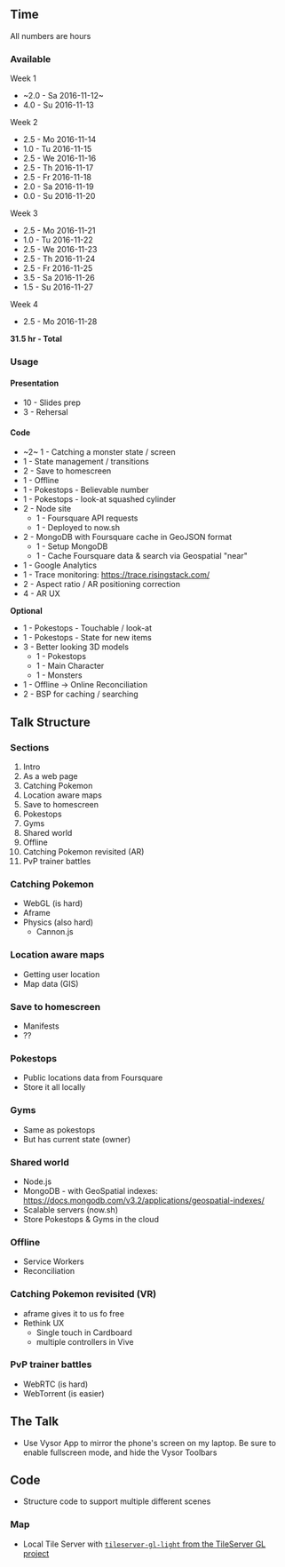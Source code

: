 ## Time

All numbers are hours

### Available

Week 1
- ~2.0 - Sa 2016-11-12~
- 4.0 - Su 2016-11-13

Week 2
- 2.5 - Mo 2016-11-14
- 1.0 - Tu 2016-11-15
- 2.5 - We 2016-11-16
- 2.5 - Th 2016-11-17
- 2.5 - Fr 2016-11-18
- 2.0 - Sa 2016-11-19
- 0.0 - Su 2016-11-20

Week 3
- 2.5 - Mo 2016-11-21
- 1.0 - Tu 2016-11-22
- 2.5 - We 2016-11-23
- 2.5 - Th 2016-11-24
- 2.5 - Fr 2016-11-25
- 3.5 - Sa 2016-11-26
- 1.5 - Su 2016-11-27

Week 4
- 2.5 - Mo 2016-11-28

**31.5 hr - Total**

### Usage

#### Presentation

- 10 - Slides prep
- 3 - Rehersal

#### Code

- ~2~ 1 - Catching a monster state / screen
- 1 - State management / transitions
- 2 - Save to homescreen
- 1 - Offline
- 1 - Pokestops - Believable number
- 1 - Pokestops - look-at squashed cylinder
- 2 - Node site
  - 1 - Foursquare API requests
  - 1 - Deployed to now.sh
- 2 - MongoDB with Foursquare cache in GeoJSON format
  - 1 - Setup MongoDB
  - 1 - Cache Foursquare data & search via Geospatial "near"
- 1 - Google Analytics
- 1 - Trace monitoring: https://trace.risingstack.com/
- 2 - Aspect ratio / AR positioning correction
- 4 - AR UX

**Optional**

- 1 - Pokestops - Touchable / look-at
- 1 - Pokestops - State for new items
- 3 - Better looking 3D models
  - 1 - Pokestops
  - 1 - Main Character
  - 1 - Monsters
- 1 - Offline -> Online Reconciliation
- 2 - BSP for caching / searching

## Talk Structure

### Sections

1. Intro
1. As a web page
1. Catching Pokemon
1. Location aware maps
1. Save to homescreen
1. Pokestops
1. Gyms
1. Shared world
1. Offline
1. Catching Pokemon revisited (AR)
1. PvP trainer battles

### Catching Pokemon

* WebGL (is hard)
* Aframe
* Physics (also hard)
  * Cannon.js

### Location aware maps

* Getting user location
* Map data (GIS)

### Save to homescreen

* Manifests
* ??

### Pokestops

* Public locations data from Foursquare
* Store it all locally

### Gyms

* Same as pokestops
* But has current state (owner)

### Shared world

* Node.js
* MongoDB - with GeoSpatial indexes: https://docs.mongodb.com/v3.2/applications/geospatial-indexes/
* Scalable servers (now.sh)
* Store Pokestops & Gyms in the cloud

### Offline

* Service Workers
* Reconciliation

### Catching Pokemon revisited (VR)

* aframe gives it to us fo free
* Rethink UX
  * Single touch in Cardboard
  * multiple controllers in Vive

### PvP trainer battles

* WebRTC (is hard)
* WebTorrent (is easier)

## The Talk

- Use Vysor App to mirror the phone's screen on my laptop.
  Be sure to enable fullscreen mode, and hide the Vysor Toolbars

## Code

- Structure code to support multiple different scenes

### Map

- Local Tile Server with [`tileserver-gl-light` from the TileServer GL project](https://github.com/klokantech/tileserver-gl)
